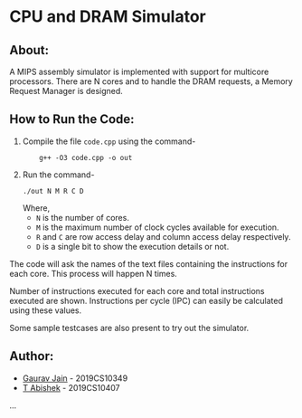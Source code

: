 # CPU and DRAM Simulator

## About:
A MIPS assembly simulator is implemented with support for multicore processors. There are N cores and to handle the DRAM requests, a Memory Request Manager is designed.


## How to Run the Code:
1. Compile the file ```code.cpp``` using the command-
    ```
        g++ -O3 code.cpp -o out
    ```
2. Run the command-
    ```
    ./out N M R C D
    ```    
    Where,
    * ```N``` is the number of cores. 
    * ```M``` is the maximum number of clock cycles available for execution. 
    * ```R``` and ```C``` are row access delay and column access delay respectively. 
    * ```D``` is a single bit to show the execution details or not. 


The code will ask the names of the text files containing the instructions for each core. This process will happen N times.

Number of instructions executed for each core and total instructions executed are shown. Instructions per cycle (IPC) can easily be calculated using these values.

Some sample testcases are also present to try out the simulator.

## Author:
* [Gaurav Jain](https://github.com/GauravJain28)   -   2019CS10349
* [T Abishek](https://github.com/abishek2188)   -   2019CS10407

...
